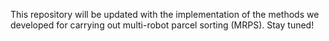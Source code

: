 This repository will be updated with the implementation of the methods we developed for carrying out multi-robot parcel sorting (MRPS). Stay tuned! 
